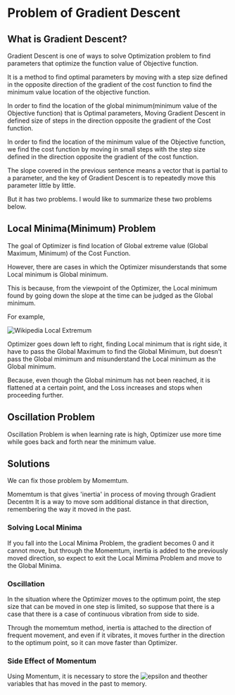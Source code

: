 # Problem of Gradient Descent


## What is Gradient Descent?

Gradient Descent is one of ways to solve Optimization problem to find parameters that optimize the function value of Objective function.

It is a method to find optimal parameters by moving with a step size defined in the opposite direction of the gradient of the cost function to find the minimum value location of the objective function.

In order to find the location of the global minimum(minimum value of the Objective function) that is Optimal parameters, Moving Gradient Descent in defined size of steps in the direction opposite the gradient of the Cost function.

In order to find the location of the minimum value of the Objective function, we find the cost function by moving in small steps with the step size defined in the direction opposite the gradient of the cost function.

The slope covered in the previous sentence means a vector that is partial to a parameter, and the key of Gradient Descent is to repeatedly move this parameter little by little.

But it has two problems. I would like to summarize these two problems below.

## Local Minima(Minimum) Problem

The goal of Optimizer is find location of Global extreme value (Global Maximum, Minimum) of the Cost Function.

However, there are cases in which the Optimizer misunderstands that some Local minimum is Global minimum.

This is because, from the viewpoint of the Optimizer, the Local minimum found by going down the slope at the time can be judged as the Global minimum.

For example,

![Wikipedia Local Extremum](https://upload.wikimedia.org/wikipedia/commons/thumb/6/68/Extrema_example_original.svg/440px-Extrema_example_original.svg.png)

Optimizer goes down left to right, finding Local minimum that is right side, it have to pass the Global Maximum to find the Global Minimum, but doesn't pass the Global mimimum and misunderstand the Local minimum as the Global minimum.

Because, even though the Global minimum has not been reached, it is flattened at a certain point, and the Loss increases and stops when proceeding further.

## Oscillation Problem

Oscillation Problem is when learning rate is high, Optimizer use more time while goes back and forth near the minimum value.

## Solutions

We can fix those problem by Momemtum.

Momemtum is that gives 'inertia' in process of moving through Gradient Decentm It is a way to move som additional distance in that direction, remembering the way it moved in the past.

### Solving Local Minima

If you fall into the Local Minima Problem, the gradient becomes 0 and it cannot move, but through the Momemtum, inertia is added to the previously moved direction, so expect to exit the Local Mimima Problem and move to the Global Minima.

### Oscillation

In the situation where the Optimizer moves to the optimum point, the step size that can be moved in one step is limited, so suppose that there is a case that there is a case of continuous vibration from side to side.

Through the momemtum method, inertia is attached to the direction of frequent movement, and even if it vibrates, it moves further in the direction to the optimum point, so it can move faster than Optimizer.

### Side Effect of Momentum

Using Momentum, it is necessary to store the ![epsilon](https://latex.codecogs.com/svg.latex?\epsilon) and theother variables that has moved in the past to memory.
